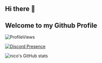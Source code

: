 ## Hi there 👋
## Welcome to my Github Profile

![ProfileViews](https://komarev.com/ghpvc/?username=nico264dev&color=red&style=flat&base=150&abbreviated=true&label=PROFILE+VIEWS)

[![Discord Presence](https://lanyard.cnrad.dev/api/401649323655430144?idleMessage=No%20Infos%20for%20Activity%20atm)](https://discord.com/users/401649323655430144)

![nico's GitHub stats](https://github-readme-stats.vercel.app/api?username=nico264dev&show_icons=true&theme=dark)
<!--
**nico264dev/nico264dev** is a ✨ _special_ ✨ repository because its `README.md` (this file) appears on your GitHub profile.

Here are some ideas to get you started:

- 🔭 I’m currently working on ...
- 🌱 I’m currently learning ...
- 👯 I’m looking to collaborate on ...
- 🤔 I’m looking for help with ...
- 💬 Ask me about ...
- 📫 How to reach me: ...
- 😄 Pronouns: ...
- ⚡ Fun fact: ...
-->
